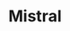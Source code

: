 ---
title: "Mistral"
url: /ciudad-autonoma-de-buenos-aires/mistral-avenida-entre-rios/
shop: ropa
---